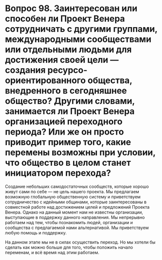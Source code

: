 # Вопрос 98. Заинтересован или способен ли Проект Венера сотрудничать с другими группами, международными сообществами или отдельными людьми для достижения своей цели — создания ресурсо-ориентированного общества, внедренного в сегодняшнее общество? Другими словами, занимается ли Проект Венера организацией переходного периода? Или же он просто приводит пример того, какие перемены возможны при условии, что общество в целом станет инициатором перехода?

Создание небольших самодостаточных сообществ, которые хорошо живут сами по себе — не цель нашего проекта. Мы предлагаем возможную глобальную общественную систему и приветствуем сотрудничество с идейными общинами, которые заинтересованы в совместной работе над достижением целей и предложений Проекта Венера. Однако на данный момент нам не известны организации, выступающие в поддержку данного направления. Мы непрерывно работаем над тем, чтобы познакомить людей, организации и сообщества с предлагаемой нами альтернативой. Мы приветствуем любую помощь и поддержку.

На данном этапе мы не в силах осуществить переход. Но мы хотели бы сделать как можно больше для того, чтобы положить начало переменам, и всё время над этим работаем.